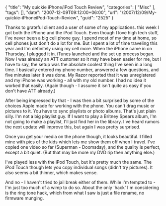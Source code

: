 {
	"title": "My quickie iPhone/iPod Touch Review",
	"categories": [
		"Misc"
	],
	"tags": [],
	"date": "2007-12-09T09:12:00+06:00",
	"url": "/2007/12/09/My-quickie-iPhoneiPod-Touch-Review",
	"guid": "2525"
}

Thanks to grateful client and a user of some of my applications. this week I got both the iPhone and the iPod Touch. Even though I love high tech stuff, I've never been a big cell phone guy. I spend most of my time at home, so cell phones just don't do a lot for me. But I spent a lot of time traveling this year and I'm definitely using my cell more. When the iPhone came in on Thursday, I plugged it in. iTunes launched and the set up process began. Now I was already an ATT customer so it may have been easier for me, but I have to say, the setup was the absolute coolest thing I've seen in a long time. I basically entered my phone number, answered a few questions, and five minutes later it was done. My Razor reported that it was unregistered and my iPhone was working - all with my old number. I had no idea it worked that easily. (Again though - I assume it isn't quite as easy if you don't have ATT already.)

After being impressed by that - I was then a bit surprised by some of the choices Apple made for working with the phone. You can't drag music or pictures to it. You have to sync playlists or photo albums. That's just plain silly. I'm not a big playlist guy. If I want to play a Britney Spears album, I'm not going to make a playlist, I'll just find her in the library. I've heard rumors the next update will improve this, but again I was pretty surprised. 

Once you get your media on the phone though, it looks beautiful. I filled mine with pics of the kids which lets me show them off when I travel. I've copied one video so far (Superman - Doomsday), and the quality is perfect, except a bit quiet. (But that may be more my DVD rip then anything else.) 

I've played less with the iPod Touch, but it's pretty much the same. The iPod Touch though lets you copy individual songs (didn't try pictures). It also seems a bit thinner, which makes sense. 

And no - I haven't tried to jail break either of them. While I'm tempted to - I'm just too much of a wimp to do so. About the only 'hack' I'm considering is the ring tone hack, which from what I saw is just a file rename, no firmware munging.